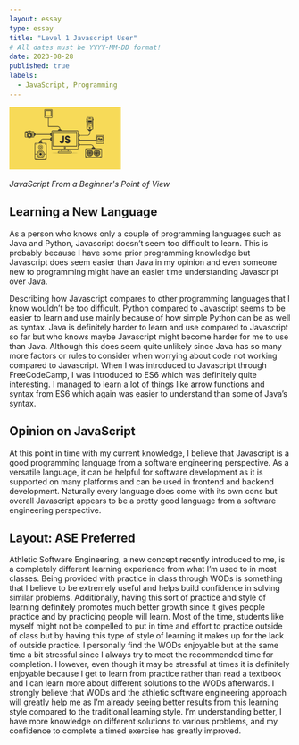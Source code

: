 ```yaml
---
layout: essay
type: essay
title: "Level 1 Javascript User"
# All dates must be YYYY-MM-DD format!
date: 2023-08-28
published: true
labels:
  - JavaScript, Programming
---
```


<img width="200px" class="rounded float-start pe-4" src="../img/learning-js/js_pic.jpg"> 

*JavaScript From a Beginner's Point of View*

## Learning a New Language

As a person who knows only a couple of programming languages such as Java and Python, Javascript doesn’t seem too difficult to learn. This is probably because I have some prior programming knowledge but Javascript does seem easier than Java in my opinion and even someone new to programming might have an easier time understanding Javascript over Java. 

Describing how Javascript compares to other programming languages that I know wouldn’t be too difficult. Python compared to Javascript seems to be easier to learn and use mainly because of how simple Python can be as well as syntax. Java is definitely harder to learn and use compared to Javascript so far but who knows maybe Javascript might become harder for me to use than Java. Although this does seem quite unlikely since Java has so many more factors or rules to consider when worrying about code not working compared to Javascript. When I was introduced to Javascript through FreeCodeCamp, I was introduced to ES6 which was definitely quite interesting. I managed to learn a lot of things like arrow functions and syntax from ES6 which again was easier to understand than some of Java’s syntax.

## Opinion on JavaScript

At this point in time with my current knowledge, I believe that Javascript is a good programming language from a software engineering perspective. As a versatile language, it can be helpful for software development as it is supported on many platforms and can be used in frontend and backend development. Naturally every language does come with its own cons but overall Javascript appears to be a pretty good language from a software engineering perspective. 

## Layout: ASE Preferred

Athletic Software Engineering, a new concept recently introduced to me, is a completely different learning experience from what I’m used to in most classes. Being provided with practice in class through WODs is something that I believe to be extremely useful and helps build confidence in solving similar problems. Additionally, having this sort of practice and style of learning definitely promotes much better growth since it gives people practice and by practicing people will learn. Most of the time, students like myself might not be compelled to put in time and effort to practice outside of class but by having this type of style of learning it makes up for the lack of outside practice. I personally find the WODs enjoyable but at the same time a bit stressful since I always try to meet the recommended time for completion. However, even though it may be stressful at times it is definitely enjoyable because I get to learn from practice rather than read a textbook and I can learn more about different solutions to the WODs afterwards. I strongly believe that WODs and the athletic software engineering approach will greatly help me as I’m already seeing better results from this learning style compared to the traditional learning style. I’m understanding better, I have more knowledge on different solutions to various problems, and my confidence to complete a timed exercise has greatly improved. 